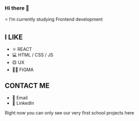 ### Hi there 👋


⭐️ I’m currently studying Frontend development

## I LIKE
* ⚛️ REACT
* 💻 HTML / CSS / JS
* 🟨 UX
* 👩‍🎨 FIGMA

## CONTACT ME
* 📧 Email
* 🔵 LinkedIn


Right now you can only see our very first school projects here
